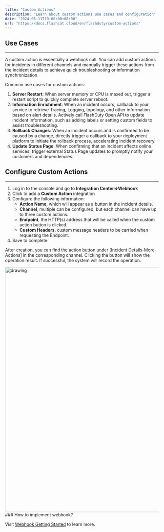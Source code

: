 ```yaml
---
title: "Custom Actions"
description: "Learn about custom actions use cases and configuration"
date: "2024-05-11T10:00:00+08:00"
url: "https://docs.flashcat.cloud/en/flashduty/custom-actions"
---
```


## Use Cases
---

A custom action is essentially a webhook call. You can add custom actions for incidents in different channels and manually trigger these actions from the incident details to achieve quick troubleshooting or information synchronization.

Common use cases for custom actions:
1. **Server Restart**: When server memory or CPU is maxed out, trigger a restart script to quickly complete server reboot.
2. **Information Enrichment**: When an incident occurs, callback to your service to retrieve Tracing, Logging, topology, and other information based on alert details. Actively call FlashDuty Open API to update incident information, such as adding labels or setting custom fields to assist troubleshooting.
3. **Rollback Changes**: When an incident occurs and is confirmed to be caused by a change, directly trigger a callback to your deployment platform to initiate the rollback process, accelerating incident recovery.
4. **Update Status Page**: When confirming that an incident affects online services, trigger external Status Page updates to promptly notify your customers and dependencies.

## Configure Custom Actions
---

1. Log in to the console and go to **Integration Center=>Webhook**
2. Click to add a **Custom Action** integration
3. Configure the following information:
    - **Action Name**, which will appear as a button in the incident details.
    - **Channel**, multiple can be configured, but each channel can have up to three custom actions.
    - **Endpoint**, the HTTP(s) address that will be called when the custom action button is clicked.
    - **Custom Headers**, custom message headers to be carried when requesting the Endpoint.
4. Save to complete

After creation, you can find the action button under [Incident Details-More Actions] in the corresponding channel. Clicking the button will show the operation result. If successful, the system will record the operation.

<img src="https://download.flashcat.cloud/flashduty/doc/en/fd/action-1.png" alt="drawing" width="800"/>
### How to implement webhook?

Visit [Webhook Getting Started](https://developer.flashcat.cloud/doc-2996930) to learn more.